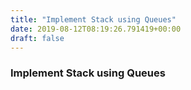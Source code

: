 ```yaml
---
title: "Implement Stack using Queues"
date: 2019-08-12T08:19:26.791419+00:00
draft: false
---
```


### Implement Stack using Queues
